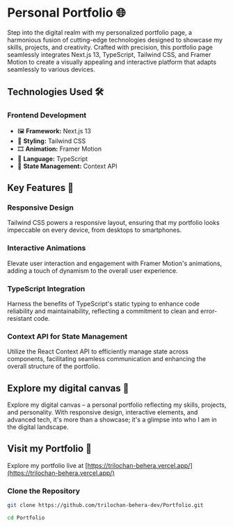 # Personal Portfolio 🌐

Step into the digital realm with my personalized portfolio page, a harmonious fusion of cutting-edge technologies designed to showcase my skills, projects, and creativity. Crafted with precision, this portfolio page seamlessly integrates Next.js 13, TypeScript, Tailwind CSS, and Framer Motion to create a visually appealing and interactive platform that adapts seamlessly to various devices.


## Technologies Used 🛠

### Frontend Development

- 🖼 **Framework:** Next.js 13
- 🎨 **Styling:** Tailwind CSS
- 🎞 **Animation:** Framer Motion
- 🚀 **Language:** TypeScript
- 🔄 **State Management:** Context API

## Key Features 🚀

### Responsive Design

Tailwind CSS powers a responsive layout, ensuring that my portfolio looks impeccable on every device, from desktops to smartphones.

### Interactive Animations

Elevate user interaction and engagement with Framer Motion's animations, adding a touch of dynamism to the overall user experience.

### TypeScript Integration

Harness the benefits of TypeScript's static typing to enhance code reliability and maintainability, reflecting a commitment to clean and error-resistant code.

### Context API for State Management

Utilize the React Context API to efficiently manage state across components, facilitating seamless communication and enhancing the overall structure of the portfolio.

## Explore my digital canvas 🎨

Explore my digital canvas – a personal portfolio reflecting my skills, projects, and personality. With responsive design, interactive elements, and advanced tech, it's more than a showcase; it's a glimpse into who I am in the digital landscape.

## Visit my Portfolio 🚀

Explore my portfolio live at [https://trilochan-behera.vercel.app/](https://trilochan-behera.vercel.app/)

### Clone the Repository

```bash
git clone https://github.com/trilochan-behera-dev/Portfolio.git
```
```bash
cd Portfolio
```

